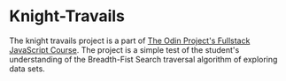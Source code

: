 # Knight-Travails

The knight travails project is a part of [The Odin Project's Fullstack JavaScript Course](https://www.theodinproject.com/lessons/javascript-knights-travails). The project is a simple test of the student's understanding of the Breadth-Fist Search traversal algorithm of exploring data sets. 